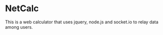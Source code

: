 # NetCalc
This is a web calculator that uses jquery, node.js and socket.io to relay data among users.
